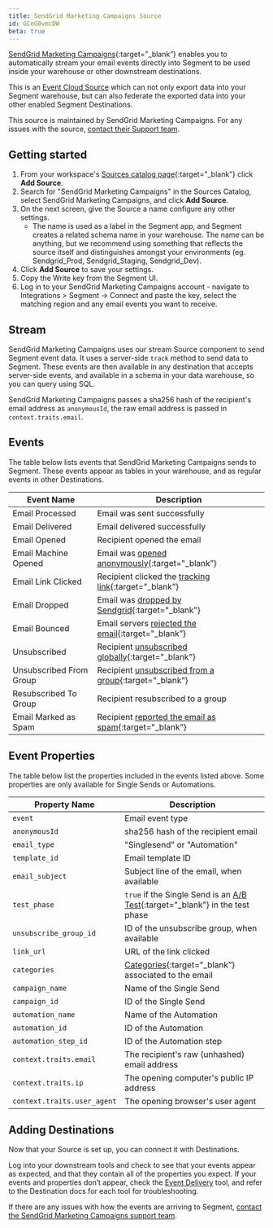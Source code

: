 ```yaml
---
title: SendGrid Marketing Campaigns Source
id: GCeG0vmcDW
beta: true
---
```


[SendGrid Marketing Campaigns](https://yourintegration.com/?utm_source=segmentio&utm_medium=docs&utm_campaign=partners){:target="_blank”} enables you to automatically stream your email events directly into Segment to be used inside your warehouse or other downstream destinations.

This is an [Event Cloud Source](/docs/sources/#event-cloud-sources) which can not only export data into your Segment warehouse, but can also federate the exported data into your other enabled Segment Destinations.

This source is maintained by SendGrid Marketing Campaigns. For any issues with the source, [contact their Support team](mailto:support@sendgrid.com).

## Getting started
1. From your workspace's [Sources catalog page](https://app.segment.com/goto-my-workspace/sources/catalog){:target="_blank”} click **Add Source**.
2. Search for "SendGrid Marketing Campaigns" in the Sources Catalog, select SendGrid Marketing Campaigns, and click **Add Source**.
3. On the next screen, give the Source a name configure any other settings.
   - The name is used as a label in the Segment app, and Segment creates a related schema name in your warehouse. The name can be anything, but we recommend using something that reflects the source itself and distinguishes amongst your environments (eg. Sendgrid_Prod, Sendgrid_Staging, Sendgrid_Dev).
4. Click **Add Source** to save your settings.
5. Copy the Write key from the Segment UI.
6. Log in to your SendGrid Marketing Campaigns account - navigate to Integrations > Segment -> Connect and paste the key, select the matching region and any email events you want to receive.

## Stream

SendGrid Marketing Campaigns uses our stream Source component to send Segment event data. It uses a server-side `track` method to send data to Segment. These events are then available in any destination that accepts server-side events, and available in a schema in your data warehouse, so you can query using SQL.

SendGrid Marketing Campaigns passes a sha256 hash of the recipient's email address as `anonymousId`, the raw email address is passed in `context.traits.email`.

## Events

The table below lists events that SendGrid Marketing Campaigns sends to Segment. These events appear as tables in your warehouse, and as regular events in other Destinations.

| Event Name              | Description                                                                                                                 |
|-------------------------|-----------------------------------------------------------------------------------------------------------------------------|
| Email Processed         | Email was sent successfully                                                                                                 |
| Email Delivered         | Email delivered successfully                                                                                                |
| Email Opened            | Recipient opened the email                                                                                                  |
| Email Machine Opened    | Email was [opened anonymously](https://www.twilio.com/docs/sendgrid/for-developers/tracking-events/understanding-apple-mail-privacy-protection-and-open-events){:target="_blank”} |
| Email Link Clicked      | Recipient clicked the [tracking link](https://www.twilio.com/docs/sendgrid/ui/account-and-settings/tracking#click-tracking){:target="_blank”} |
| Email Dropped           | Email was [dropped by Sendgrid](https://www.twilio.com/docs/sendgrid/glossary/drops){:target="_blank”}                                        |
| Email Bounced           | Email servers [rejected the email](https://www.twilio.com/docs/sendgrid/ui/sending-email/bounces){:target="_blank”}                           |
| Unsubscribed            | Recipient [unsubscribed globally](https://www.twilio.com/docs/sendgrid/ui/sending-email/global-unsubscribes){:target="_blank”}                |
| Unsubscribed From Group | Recipient [unsubscribed from a group](https://www.twilio.com/docs/sendgrid/ui/sending-email/group-unsubscribes){:target="_blank”}             |
| Resubscribed To Group   | Recipient resubscribed to a group                                                                                           |
| Email Marked as Spam    | Recipient [reported the email as spam](https://www.twilio.com/docs/sendgrid/ui/analytics-and-reporting/spam-reports){:target="_blank”}        |

## Event Properties
The table below list the properties included in the events listed above. Some properties are only available for Single Sends or Automations.

| Property Name               | Description                                                                                                                     |
|-----------------------------|---------------------------------------------------------------------------------------------------------------------------------|
| `event`                     | Email event type                                                                                                                |
| `anonymousId`               | sha256 hash of the recipient email                                                                                              |
| `email_type`                | "Singlesend" or "Automation"                                                                                                    |
| `template_id`               | Email template ID                                                                                                               |
| `email_subject`             | Subject line of the email, when available                                                                                       |
| `test_phase`                | `true` if the Single Send is an [A/B Test](https://www.twilio.com/docs/sendgrid/ui/sending-email/a-b-testing){:target="_blank”} in the test phase |
| `unsubscribe_group_id`      | ID of the unsubscribe group, when available                                                                                     |
| `link_url`                  | URL of the link clicked                                                                                                         |
| `categories`                | [Categories](https://www.twilio.com/docs/sendgrid/for-developers/sending-email/categories){:target="_blank”} associated to the email              |
| `campaign_name`             | Name of the Single Send                                                                                                         |
| `campaign_id`               | ID of the Single Send                                                                                                           |
| `automation_name`           | Name of the Automation                                                                                                          |
| `automation_id`             | ID of the Automation                                                                                                            |
| `automation_step_id`        | ID of the Automation step                                                                                                       |
| `context.traits.email`      | The recipient's raw (unhashed) email address                                                                                    |
| `context.traits.ip`         | The opening computer's public IP address                                                                                        |
| `context.traits.user_agent` | The opening browser's user agent                                                                                                |

## Adding Destinations

Now that your Source is set up, you can connect it with Destinations.

Log into your downstream tools and check to see that your events appear as expected, and that they contain all of the properties you expect. If your events and properties don’t appear, check the [Event Delivery](/docs/connections/event-delivery/) tool, and refer to the Destination docs for each tool for troubleshooting.

If there are any issues with how the events are arriving to Segment, [contact the SendGrid Marketing Campaigns support team](mailto:support@sendgrid.com).
